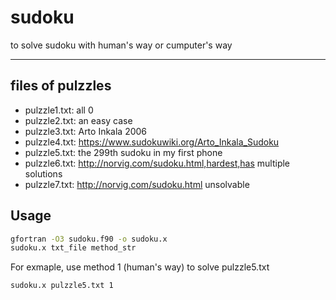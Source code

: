 # sudoku
to solve sudoku with human's way or cumputer's way

-----------------------------
## files of pulzzles
* pulzzle1.txt: all 0
* pulzzle2.txt: an easy case
* pulzzle3.txt: Arto Inkala 2006
* pulzzle4.txt: https://www.sudokuwiki.org/Arto_Inkala_Sudoku
* pulzzle5.txt: the 299th sudoku in my first phone
* pulzzle6.txt: http://norvig.com/sudoku.html,hardest,has multiple solutions
* pulzzle7.txt: http://norvig.com/sudoku.html unsolvable

## Usage
```bash
gfortran -O3 sudoku.f90 -o sudoku.x
sudoku.x txt_file method_str
```

For exmaple, use method 1 (human's way) to solve pulzzle5.txt
```bash
sudoku.x pulzzle5.txt 1
```
